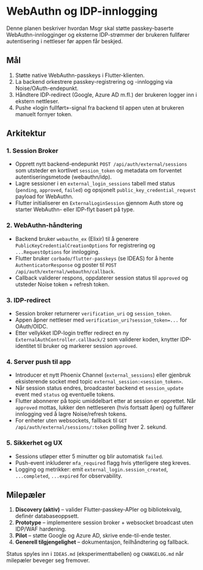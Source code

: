 # WebAuthn og IDP-innlogging

Denne planen beskriver hvordan Msgr skal støtte passkey-baserte WebAuthn-innlogginger og eksterne IDP-strømmer der brukeren fullfører autentisering i nettleser før appen får beskjed.

## Mål

1. Støtte native WebAuthn-passkeys i Flutter-klienten.
2. La backend orkestrere passkey-registrering og -innlogging via Noise/OAuth-endepunkt.
3. Håndtere IDP-redirect (Google, Azure AD m.fl.) der brukeren logger inn i ekstern nettleser.
4. Pushe «login fullført»-signal fra backend til appen uten at brukeren manuelt fornyer token.

## Arkitektur

### 1. Session Broker

* Opprett nytt backend-endepunkt `POST /api/auth/external/sessions` som utsteder en kortlivet `session_token` og metadata om forventet autentiseringsmetode (webauthn/idp).
* Lagre sessioner i en `external_login_sessions` tabell med status (`pending`, `approved`, `failed`) og opsjonelt `public_key_credential_request` payload for WebAuthn.
* Flutter initialiserer en `ExternalLoginSession` gjennom Auth store og starter WebAuthn- eller IDP-flyt basert på type.

### 2. WebAuthn-håndtering

* Backend bruker `webauthn_ex` (Elixir) til å generere `PublicKeyCredentialCreationOptions` for registrering og `...RequestOptions` for innlogging.
* Flutter bruker `corbado/flutter-passkeys` (se IDEAS) for å hente `AuthenticatorResponse` og poster til `POST /api/auth/external/webauthn/callback`.
* Callback validerer respons, oppdaterer session status til `approved` og utsteder Noise token + refresh token.

### 3. IDP-redirect

* Session broker returnerer `verification_uri` og `session_token`.
* Appen åpner nettleser med `verification_uri?session_token=...` for OAuth/OIDC.
* Etter vellykket IDP-login treffer redirect en ny `ExternalAuthController.callback/2` som validerer koden, knytter IDP-identitet til bruker og markerer session `approved`.

### 4. Server push til app

* Introducer et nytt Phoenix Channel (`external_sessions`) eller gjenbruk eksisterende socket med topic `external_session:<session_token>`.
* Når session status endres, broadcaster backend et `session_update` event med `status` og eventuelle tokens.
* Flutter abonnerer på topic umiddelbart etter at session er opprettet. Når `approved` mottas, lukker den nettleseren (hvis fortsatt åpen) og fullfører innlogging ved å lagre Noise/refresh tokens.
* For enheter uten websockets, fallback til `GET /api/auth/external/sessions/:token` polling hver 2. sekund.

### 5. Sikkerhet og UX

* Sessions utløper etter 5 minutter og blir automatisk `failed`.
* Push-event inkluderer `mfa_required` flagg hvis ytterligere steg kreves.
* Logging og metrikker: emit `external_login.session_created`, `...completed`, `...expired` for observability.

## Milepæler

1. **Discovery (aktiv)** – valider Flutter-passkey-APIer og bibliotekvalg, definér databaseoppsett.
2. **Prototype** – implementere session broker + websocket broadcast uten IDP/WAF hardening.
3. **Pilot** – støtte Google og Azure AD, skrive ende-til-ende tester.
4. **Generell tilgjengelighet** – dokumentasjon, feilhåndtering og fallback.

Status spyles inn i `IDEAS.md` (eksperimenttabellen) og `CHANGELOG.md` når milepæler beveger seg fremover.
